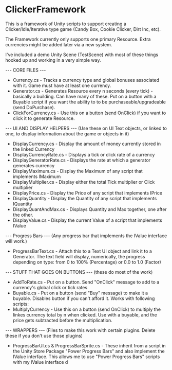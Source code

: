 # ClickerFramework

This is a framework of Unity scripts to support creating a Clicker/Idle/Iterative type game (Candy Box, Cookie Clicker, Dirt Inc, etc).

The Framework currently only supports one primary Resource. Extra currencies might be added later via a new system.

I've included a demo Unity Scene (TestScene) with most of these things hooked up and working in a very simple way.

--- CORE FILES ---

- Currency.cs - Tracks a currency type and global bonuses associated with it. Game must have at least one currency.
- Generator.cs - Generates Resource every n seconds (every tick) - basically a building. Can have many of these.  Put on a button with a Buyable script if you want the ability to to be purchaseable/upgradeable (send DoPurchase). 
- ClickForCurrency.cs - Use this on a button (send OnClick) if you want to click it to generate Resource. 

--- UI AND DISPLAY HELPERS ---
(Use these on UI Text objects, or linked to one, to display information about the game or objects in it)

- DisplayCurrency.cs - Display the amount of money currently stored in the linked Currency
- DisplayCurrencyRate.cs - Displays a tick or click rate of a currency
- DisplayGeneratorRate.cs - Displays the rate at which a generator generates currency
- DisplayMaximum.cs - Display the Maximum of any script that implements IMaximum
- DisplayMultiplier.cs - Display either the total Tick multiplier or Click multiplier
- DisplayPrice.cs - Display the Price of any script that implements IPrice
- DisplayQuantity - Display the Quantity of any script that implements IQuantity
- DisplayQuantAndMax.cs - Displays Quantity and Max together, one after the other.
- DisplayValue.cs - Display the current Value of a script that implements IValue

--- Progress Bars ---
(Any progress bar that implements the IValue interface will work.)

- ProgressBarText.cs - Attach this to a Text UI object and link it to a Generator. The text field will display, numerically, the progress depending on type: from 0 to 100% (Percentage) or 0.0 to 1.0 (Factor) 

--- STUFF THAT GOES ON BUTTONS --- 
(these do most of the work)

- AddToRate.cs - Put on a button. Send "OnClick" message to add to a currency's global click or tick rates
- Buyable.cs - Put on a button (send "Buy" message) to make it a buyable. Disables button if you can't afford it. Works with following scripts:
- MultiplyCurrency - Use this on a button (send OnClick) to multiply the linkes currency total by n when clicked. Use with a buyable, and the price gets subtracted before the multiplication.

--- WRAPPERS ---
(Files to make this work with certain plugins. Delete these if you don't use those plugins)

- ProgressBarUI.cs & ProgressBarSprite.cs - These inherit from a script in the Unity Store Package "Power Progress Bars" and also implement the IValue interface. This allows me to use "Power Progress Bars" scripts with my IValue interface d